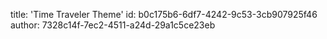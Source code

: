 title: 'Time Traveler Theme'
id: b0c175b6-6df7-4242-9c53-3cb907925f46
author: 7328c14f-7ec2-4511-a24d-29a1c5ce23eb
